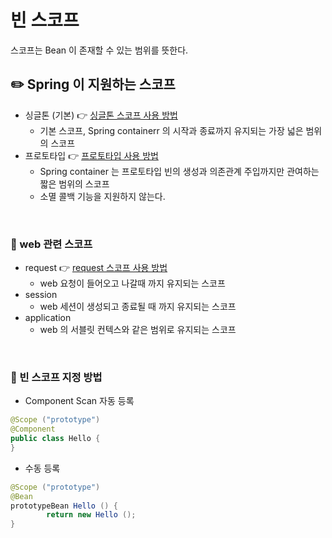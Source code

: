 # 빈 스코프

스코프는 Bean 이 존재할 수 있는 범위를 뜻한다.

## ✏️ Spring 이 지원하는 스코프

- 싱글톤 (기본) 👉 [싱글톤 스코프 사용 방법]()
    - 기본 스코프, Spring containerr 의 시작과 종료까지 유지되는 가장 넓은 범위의 스코프
- 프로토타입 👉 [프로토타입 사용 방법]()
    - Spring container 는 프로토타입 빈의 생성과 의존관계 주입까지만 관여하는 짧은 범위의 스코프
    - 소멸 콜백 기능을 지원하지 않는다.

<br>

### 📍 web 관련 스코프

- request 👉 [request 스코프 사용 방법]()
    - web 요청이 들어오고 나갈때 까지 유지되는 스코프
- session
    - web 세션이 생성되고 종료될 때 까지 유지되는 스코프
- application
    - web 의 서블릿 컨텍스와 같은 범위로 유지되는 스코프

<br>

### 📍 빈 스코프 지정 방법

- Component Scan 자동 등록

```java
@Scope ("prototype")
@Component
public class Hello {
}
```

- 수동 등록

```java
@Scope ("prototype")
@Bean
prototypeBean Hello () {
		return new Hello ();
}
```
